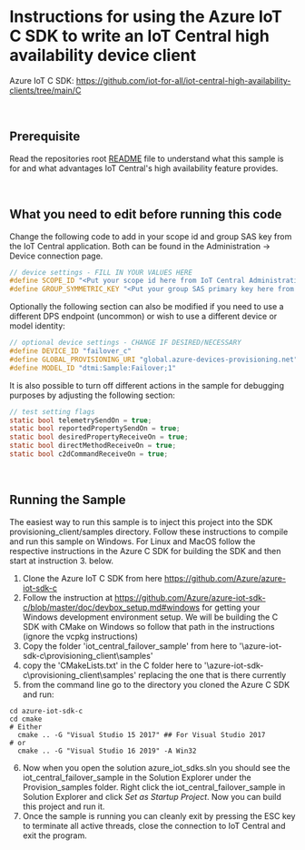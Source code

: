 # Instructions for using the Azure IoT C SDK to write an IoT Central high availability device client

Azure IoT C SDK: https://github.com/iot-for-all/iot-central-high-availability-clients/tree/main/C  

&nbsp;
## Prerequisite

Read the repositories root [README](https://github.com/iot-for-all/iot-central-high-availability-clients/blob/main/README.md) file to understand what this sample is for and what advantages IoT Central's high availability feature provides. 

&nbsp;
## What you need to edit before running this code

Change the following code to add in your scope id and group SAS key from the IoT Central application.  Both can be found in the Administration -> Device connection page.

``` C
// device settings - FILL IN YOUR VALUES HERE
#define SCOPE_ID "<Put your scope id here from IoT Central Administration -> Device connection>";
#define GROUP_SYMMETRIC_KEY "<Put your group SAS primary key here from IoT Central Administration -> Device Connection -> SAS-IoT-Devices>";
```

Optionally the following section can also be modified if you need to use a different DPS endpoint (uncommon) or wish to use a different device or model identity:

``` C
// optional device settings - CHANGE IF DESIRED/NECESSARY
#define DEVICE_ID "failover_c"
#define GLOBAL_PROVISIONING_URI "global.azure-devices-provisioning.net"
#define MODEL_ID "dtmi:Sample:Failover;1"
```
It is also possible to turn off different actions in the sample for debugging purposes by adjusting the following section:

``` C
// test setting flags
static bool telemetrySendOn = true;
static bool reportedPropertySendOn = true;
static bool desiredPropertyReceiveOn = true;
static bool directMethodReceiveOn = true;
static bool c2dCommandReceiveOn = true;
```

&nbsp;
## Running the Sample

The easiest way to run this sample is to inject this project into the SDK provisioning_client/samples directory.  Follow these instructions to compile and run this sample on Windows.  For Linux and MacOS follow the respective instructions in the Azure C SDK for building the SDK and then start at instruction 3. below.

1. Clone the Azure IoT C SDK from here https://github.com/Azure/azure-iot-sdk-c
2. Follow the instruction at https://github.com/Azure/azure-iot-sdk-c/blob/master/doc/devbox_setup.md#windows for getting your Windows development environment setup.  We will be building the C SDK with CMake on Windows so follow that path in the instructions (ignore the vcpkg instructions)
3. Copy the folder 'iot_central_failover_sample' from here to '<where you cloned the Azure C SDK>\azure-iot-sdk-c\provisioning_client\samples\'
4. copy the 'CMakeLists.txt' in the C folder here to '<where you cloned the Azure C SDK>\azure-iot-sdk-c\provisioning_client\samples\' replacing the one that is there currently
5. from the command line go to the directory you cloned the Azure C SDK and run:

```
cd azure-iot-sdk-c
cd cmake
# Either
  cmake .. -G "Visual Studio 15 2017" ## For Visual Studio 2017
# or
  cmake .. -G "Visual Studio 16 2019" -A Win32
```

6. Now when you open the solution azure_iot_sdks.sln you should see the iot_central_failover_sample in the Solution Explorer under the Provision_samples folder.  Right click the iot_central_failover_sample in Solution Explorer and click *Set as Startup Project*.  Now you can build this project and run it.
7. Once the sample is running you can cleanly exit by pressing the ESC key to terminate all active threads, close the connection to IoT Central and exit the program.